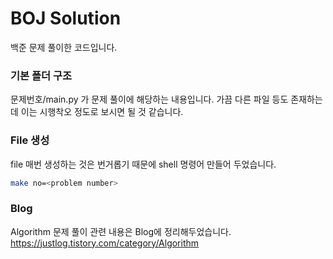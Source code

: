 # BOJ Solution

백준 문제 풀이한 코드입니다.

### 기본 폴더 구조

문제번호/main.py 가 문제 풀이에 해당하는 내용입니다.
가끔 다른 파일 등도 존재하는데 이는 시행착오 정도로 보시면 될 것 같습니다.

### File 생성
file 매번 생성하는 것은 번거롭기 때문에 shell 명령어 만들어 두었습니다.
```bash
make no=<problem number>
```

### Blog

Algorithm 문제 풀이 관련 내용은 Blog에 정리해두었습니다.
https://justlog.tistory.com/category/Algorithm




